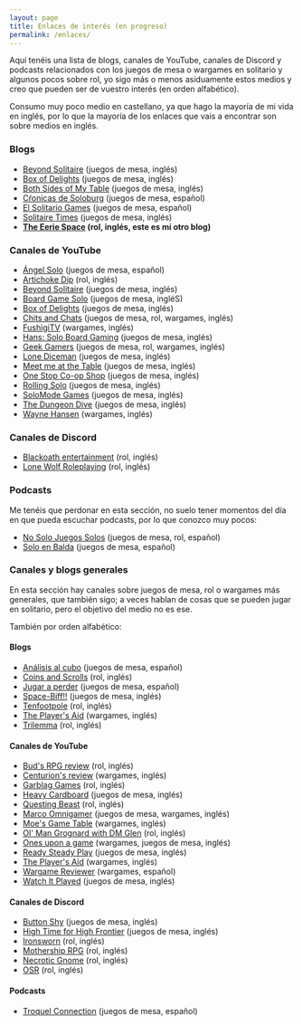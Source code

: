 ```yaml
---
layout: page
title: Enlaces de interés (en progreso)
permalink: /enlaces/
---
```


Aquí tenéis una lista de blogs, canales de YouTube, canales de Discord y 
podcasts relacionados con los juegos de mesa o wargames en solitario y algunos 
pocos sobre rol, yo sigo más o menos asiduamente estos medios y creo que pueden 
ser de vuestro interés (en orden alfabético).

Consumo muy poco medio en castellano, ya que hago la mayoría de mi vida en
inglés, por lo que la mayoría de los enlaces que vais a encontrar son sobre
medios en inglés.

### Blogs

* [Beyond Solitaire](http://www.beyondsolitaire.net/) (juegos de mesa, inglés)
* [Box of Delights](https://www.boxofdelights.net/) (juegos de mesa, inglés)
* [Both Sides of My Table](https://bothsidesofmytable.com/) (juegos de mesa,
  inglés)
* [Cŕonicas de Soloburg](https://icampo28.wixsite.com/cronicasdesoloburg/)
  (juegos de mesa, español)
* [El Solitario Games](https://elsolitariogames.com) (juegos de mesa, español)
* [Solitaire Times](https://www.solitairetimes.net/) (juegos de mesa, inglés)
* **[The Eerie Space](https://eeriespace.github.io) (rol, inglés, este es
  mi otro blog)**

### Canales de YouTube

* [Ángel
  Solo](https://www.youtube.com/channel/UCdU5iz6zseKynvtrMu6VDcw/feed) (juegos
  de mesa, español)
* [Artichoke Dip](https://www.youtube.com/channel/UCY4Ne0FHlPq7qUMti4H--zA)
  (rol, inglés)
* [Beyond Solitaire](https://www.youtube.com/channel/UCUbSYmhAlOW1RorV_jXmo2w)
  (juegos de mesa, inglés)
* [Board Game
  Solo](https://www.youtube.com/channel/UC5xlJDqSZ6jprYcWJenwJrA/featured)
  (juegos de mesa, ingléS)
* [Box of Delights](https://www.youtube.com/user/rickkcroyal/featured) (juegos
  de mesa, inglés)
* [Chits and Chats](https://www.youtube.com/user/kallisto73/videos) (juegos de
  mesa, rol, wargames, inglés)
* [FushigiTV](https://www.youtube.com/user/FushigiTerebi/videos) (wargames,
  inglés)
* [Hans: Solo Board
  Gaming](https://www.youtube.com/channel/UCEqba1Xh4vQGm2beVcVxOdQ/featured)
  (juegos de mesa, inglés)
* [Geek
  Gamers](https://www.youtube.com/channel/UCLnDxuZE6qWwWxZCN9y8JQA/featured)
  (juegos de mesa, rol, wargames, inglés)
* [Lone
  Diceman](https://www.youtube.com/channel/UCVGtmcFxdr6WZYCBi0WgBFA/videos)
  (juegos de mesa, inglés)
* [Meet me at the
  Table](https://www.youtube.com/channel/UCU0PKNCl1I1RNMeAMqN4jsA/featured)
  (juegos de mesa, inglés)
* [One Stop Co-op
  Shop](https://www.youtube.com/channel/UCrOtGhui_jdLdoQNI7PU4Pg) (juegos de
  mesa, inglés)
* [Rolling Solo](https://www.youtube.com/channel/UCuh4j6WB-Lh1DbjKe4nBj7w)
  (juegos de mesa, inglés)
* [SoloMode
  Games](https://www.youtube.com/channel/UCVkbOlQJZExa5JDJFMcIkLw/videos)
  (juegos de mesa, inglés)
* [The Dungeon
  Dive](https://www.youtube.com/channel/UCKW6yMwL_aEu83g6DdjVfxw/videos)
  (juegos de mesa, inglés)
* [Wayne
  Hansen](https://www.youtube.com/channel/UC8XZRdLk3u9x3sqN21GOJCg/videos)
  (wargames, inglés)

### Canales de Discord

* [Blackoath entertainment](https://discordapp.com/invite/xjQTcUr) (rol,
  inglés)
* [Lone Wolf Roleplaying](https://discordapp.com/invite/jwYknJY) (rol, inglés)

### Podcasts

Me tenéis que perdonar en esta sección, no suelo tener momentos del día en que
pueda escuchar podcasts, por lo que conozco muy pocos:

* [No Solo Juegos
  Solos](https://www.ivoox.com/en/podcast-no-solo-juego-solos_sq_f1275307_1.html)
  (juegos de mesa, rol, español)
* [Solo en
  Balda](https://www.ivoox.com/en/podcast-solo-balda_sq_f1763083_1.html)
  (juegos de mesa, español)

### Canales y blogs generales

En esta sección hay canales sobre juegos de mesa, rol o wargames más generales,
que también sigo; a veces hablan de cosas que se pueden jugar en solitario,
pero el objetivo del medio no es ese. 

También por orden alfabético:

#### Blogs

* [Análisis al cubo](https://analisisalcubo.es/) (juegos de mesa, español)
* [Coins and Scrolls](https://coinsandscrolls.blogspot.com/) (rol, inglés)
* [Jugar a perder](http://www.jugaraperder.com/) (juegos de mesa, español)
* [Space-Biff!!](https://spacebiff.com/) (juegos de mesa, inglés)
* [Tenfootpole](https://tenfootpole.org/ironspike/) (rol, inglés)
* [The Player's Aid](https://theplayersaid.com/) (wargames, inglés)
* [Trilemma](http://blog.trilemma.com/) (rol, inglés)

#### Canales de YouTube

* [Bud's RPG review](https://www.youtube.com/channel/UC88H-wLe8GKfeyVlewUAnSQ)
  (rol, inglés)
* [Centurion's
  review](https://www.youtube.com/channel/UCbocxXaZ0spVwkCmxWaGZzA) (wargames,
  inglés)
* [Garblag
  Games](https://www.youtube.com/channel/UCESOGHjsqHfaprCL5p1zSzg/featured)
  (rol, inglés)
* [Heavy Cardboard](https://www.youtube.com/channel/UCnuxFrI7_2mBmeay2R5FhXg)
  (juegos de mesa, inglés)
* [Questing Beast](https://www.youtube.com/channel/UCvYwePdbWSEwUa-Pk02u3Zw)
  (rol, inglés)
* [Marco Omnigamer](https://www.youtube.com/channel/UCqjObEZh6BQw2xpgMjPZ7qg)
  (juegos de mesa, wargames, inglés)
* [Moe's Game
  Table](https://www.youtube.com/channel/UCx38RrtDrcR9wnSiWFoVa3Q/videos)
  (wargames, inglés)
* [Ol' Man Grognard with DM
  Glen](https://www.youtube.com/user/SmokestackJones/featured) (rol, inglés)
* [Ones upon a game](https://www.youtube.com/channel/UCufMuaA3bOz34f9YbvGaKLQ)
  (wargames, juegos de mesa, inglés)
* [Ready Steady Play](https://www.youtube.com/channel/UCpp9ydcjWVYOEuQWkw_U38g)
  (juegos de mesa, inglés)
* [The Player's Aid](https://www.youtube.com/channel/UCzgDa9S8nnVLxXPzjBX8WMg)
  (wargames, inglés)
* [Wargame
  Reviewer](https://www.youtube.com/channel/UCj3MsvhtH_vHk5ZxFU24aiQ/videos)
  (wargames, español)
* [Watch It Played](https://www.youtube.com/channel/UCGK9n7svoIjuaQfRIBJXkqQ)
  (juegos de mesa, inglés)

#### Canales de Discord

* [Button Shy](https://discordapp.com/invite/VEkEhCu) (juegos de mesa, inglés)
* [High Time for High Frontier](https://discordapp.com/invite/qSvEYZZ) (juegos
  de mesa, inglés)
* [Ironsworn](https://discordapp.com/invite/8fpWH6J) (rol, inglés)
* [Mothership RPG](https://discord.gg/uuvxG29) (rol, inglés)
* [Necrotic Gnome](https://discord.gg/YprM5nq) (rol, inglés)
* [OSR](https://discordapp.com/invite/4RpPs2c) (rol, inglés)


#### Podcasts

* [Troquel
  Connection](https://www.ivoox.com/en/podcast-troquel-connection_sq_f1303262_1.html)
  (juegos de mesa, español)
